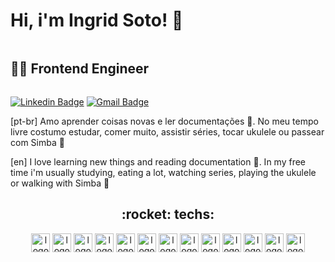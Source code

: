 # Hi, i'm Ingrid Soto! 👋

<div style="display: flex; align-items: center; gap: 10px; width: 100%;">
  <h2>👩‍💻 Frontend Engineer</h2>
  
</div>

[![Linkedin Badge](https://img.shields.io/badge/LinkedIn-0077B5?style=for-the-badge&logo=linkedin&logoColor=white&link=https://www.linkedin.com/in/felipe-jung/)](https://www.linkedin.com/in/IngridSotoDev/)
[![Gmail Badge](https://img.shields.io/badge/Gmail-D14836?style=for-the-badge&logo=gmail&logoColor=white&link=mailto:ingridsotodev@gmail.com)](mailto:ingridsotodev@gmail.com)

[pt-br] Amo aprender coisas novas e ler documentações 🤪. No meu tempo livre costumo estudar, comer muito, assistir séries, tocar ukulele ou passear com Simba 🐶

[en] I love learning new things and reading documentation 🤪. In my free time i'm usually studying, eating a lot, watching series, playing the ukulele or walking with Simba 🐶


<div align="center">
  <h2>:rocket: techs:</h2>
  <img height="30em" src="https://img.shields.io/badge/React-20232A?style=for-the-badge&logo=react&logoColor=61DAFB" alt='logo react.js' />
  <img height="30em" src="https://img.shields.io/badge/next.js-000000?style=for-the-badge&logo=nextdotjs&logoColor=white" alt='logo next.js' />
  <img height="30em" src="https://img.shields.io/badge/Node.js-339933?style=for-the-badge&logo=nodedotjs&logoColor=white" alt='logo node.js' />
  <img height="30em" src="https://img.shields.io/badge/Vue.js-35495E?style=for-the-badge&logo=vuedotjs&logoColor=4FC08D" alt='logo vue.js' />
  <img height="30em" src="https://img.shields.io/badge/Vite-B73BFE?style=for-the-badge&logo=vite&logoColor=FFD62E" alt='logo vite' />
  <img height="30em" src="https://img.shields.io/badge/Jest-C21325?style=for-the-badge&logo=jest&logoColor=white" alt='logo vite' />
  <img height="30em" src="https://img.shields.io/badge/Express.js-000000?style=for-the-badge&logo=express&logoColor=white" alt='logo express.js' />
  <img height="30em" src="https://img.shields.io/badge/React_Query-FF4154?style=for-the-badge&logo=React_Query&logoColor=white" alt='logo react query' />
  <img height="30em" src="https://img.shields.io/badge/Redux-593D88?style=for-the-badge&logo=redux&logoColor=white" alt='logo redux' />
  <img height="30em" src="https://img.shields.io/badge/Redux%20saga-86D46B?style=for-the-badge&logo=redux%20saga&logoColor=999999" alt='logo redux saga' />
  <img height="30em" src="https://img.shields.io/badge/storybook-FF4785?style=for-the-badge&logo=storybook&logoColor=white" alt='logo storybook' />
  <img height="30em" src="https://img.shields.io/badge/styled--components-DB7093?style=for-the-badge&logo=styled-components&logoColor=white" alt='logo styled-components' />
  <img height="30em" src="https://img.shields.io/badge/Tailwind_CSS-38B2AC?style=for-the-badge&logo=tailwind-css&logoColor=white" alt='logo tailwind css' />
</div>
